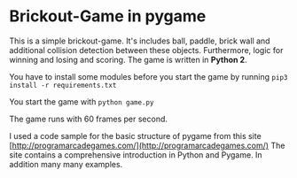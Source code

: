 # Brickout-Game in pygame

This is a simple brickout-game. It's includes ball, paddle, brick wall 
and additional collision detection between these objects. Furthermore, logic for winning and losing and
scoring. The game is written in **Python 2**. 

You have to install some modules before you start the game by running ```pip3 install -r requirements.txt```

You start the game with ```python game.py```

The game runs with 60 frames per second. 

I used a code sample for the basic structure of pygame from this site [http://programarcadegames.com/](http://programarcadegames.com/)
The site contains a comprehensive introduction in Python and Pygame. In addition many many examples.

